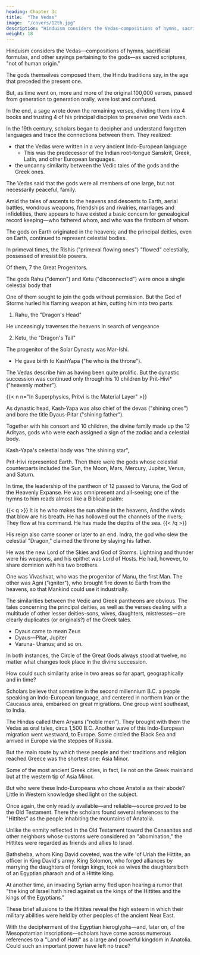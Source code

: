 ```yaml
---
heading: Chapter 3c
title:  "The Vedas"
image:  "/covers/12th.jpg"
description: "Hinduism considers the Vedas—compositions of hymns, sacrificial formulas, and other sayings pertaining to the gods"
weight: 18
---
```



Hinduism considers the Vedas—compositions of hymns, sacrificial formulas, and other sayings pertaining to the gods—as sacred scriptures, "not of human origin." 

The gods themselves composed them, the Hindu traditions say, in the age that preceded the present one. 

But, as time went on, more and more of the original 100,000 verses, passed from generation to generation orally, were lost and confused. 

In the end, a sage wrote down the remaining verses, dividing them into 4 books and trusting 4 of his principal disciples to preserve one Veda each.

In the 19th century, scholars began to decipher and understand forgotten languages and trace the connections between them. They realized:
- that the Vedas were written in a very ancient Indo-European language
  - This was the predecessor of the Indian root-tongue Sanskrit, Greek, Latin, and other European languages. 
- the uncanny similarity between the Vedic tales of the gods and the Greek ones.
<!-- When they were finally able to read and analyze the Vedas,  -->


The Vedas said that the gods were all members of one large, but not necessarily peaceful, family. 

Amid the tales of ascents to the heavens and descents to Earth, aerial battles, wondrous weapons, friendships and rivalries, marriages and infidelities, there appears to have existed a basic concern for genealogical record keeping—who fathered whom, and who was the firstborn of whom. 

The gods on Earth originated in the heavens; and the principal deities, even on Earth, continued to represent celestial bodies.

In primeval times, the Rishis ("primeval flowing ones") "flowed" celestially, possessed of irresistible powers. 

Of them, 7 the Great Progenitors. 

The gods Rahu ("demon") and Ketu ("disconnected") were once a single celestial body that 



One of them sought to join the gods without permission. But the God of Storms hurled his flaming weapon at him, cutting him into two parts:

1. Rahu, the "Dragon's Head"

He unceasingly traverses the heavens in search of vengeance

2. Ketu, the "Dragon's Tail" 


The progenitor of the Solar Dynasty was Mar-Ishi.
- He gave birth to KashYapa ("he who is the throne"). 

The Vedas describe him as having been quite prolific. But the dynastic succession was continued only through his 10 children by Prit-Hivi* ("heavenly mother").

{{< n n="In Superphysics, Pritvi is the Material Layer" >}}

As dynastic head, Kash-Yapa was also chief of the devas ("shining ones") and bore the title Dyaus-Pitar ("shining father"). 

Together with his consort and 10 children, the divine family made up the 12 Adityas, gods who were each assigned a sign of the zodiac and a celestial body. 

Kash-Yapa's celestial body was "the shining star",

Prit-Hivi represented Earth. Then there were the gods whose celestial counterparts included the Sun, the Moon, Mars, Mercury, Jupiter, Venus, and Saturn.

In time, the leadership of the pantheon of 12 passed to Varuna, the God of the Heavenly Expanse. He was omnipresent and all-seeing; one of the hymns to him reads almost like a Biblical psalm: 

{{< q >}}
It is he who makes the sun shine in the heavens,
And the winds that blow are his breath.
He has hollowed out the channels of the rivers;
They flow at his command.
He has made the depths of the sea.
{{< /q >}}


His reign also came sooner or later to an end. Indra, the god who slew the celestial "Dragon," claimed the throne by slaying his father. 

He was the new Lord of the Skies and God of Storms. Lightning and thunder were his weapons, and his epithet was Lord of Hosts. He had, however, to share dominion with his two brothers. 

One was Vivashvat, who was the progenitor of Manu, the first Man. The other was Agni ("igniter"), who brought fire down to Earth from the heavens, so that Mankind could use it industrially.

The similarities between the Vedic and Greek pantheons are obvious. The tales concerning the principal deities, as well as the verses dealing with a multitude of other lesser deities-sons, wives, daughters, mistresses—are clearly duplicates (or originals?) of the Greek tales.

- Dyaus came to mean Zeus
- Dyaus—Pitar, Jupiter
- Varuna- Uranus; and so on. 

In both instances, the Circle of the Great Gods always stood at twelve, no matter what changes took place in the divine succession.

How could such similarity arise in two areas so far apart, geographically and in time?

Scholars believe that sometime in the second millennium B.C. a people speaking an Indo-European language, and centered in northern Iran or the Caucasus area, embarked on great migrations. One group went southeast, to India.

The Hindus called them Aryans ("noble men"). They brought with them the Vedas as oral tales, circa 1,500 B.C. Another wave of this Indo-European migration went westward, to Europe. Some circled the Black Sea and arrived in Europe via the steppes of Russia.

But the main route by which these people and their traditions and religion reached Greece was the shortest one: Asia Minor. 

Some of the most ancient Greek cities, in fact, lie not on the Greek mainland but
at the western tip of Asia Minor.

But who were these Indo-Europeans who chose Anatolia as their abode? Little
in Western knowledge shed light on the subject.

Once again, the only readily available—and reliable—source proved to be the Old Testament. There the scholars found several references to the "Hittites" as the people inhabiting the mountains of Anatolia. 

Unlike the enmity reflected in the Old Testament toward the Canaanites and other neighbors whose customs were considered an "abomination," the Hittites were regarded as friends and allies to Israel. 

Bathsheba, whom King David coveted, was the wife 'of Uriah the Hittite, an officer in King David's army. King Solomon, who forged alliances by marrying the daughters of foreign kings, took as wives the daughters both of an Egyptian pharaoh and of a Hittite king. 

At another time, an invading Syrian army fled upon hearing a rumor that "the king of Israel hath hired against us the kings of the Hittites and the kings of the Egyptians." 

These brief allusions to the Hittites reveal the high esteem in which their military abilities were held by other peoples of the ancient Near East.

With the decipherment of the Egyptian hieroglyphs—and, later on, of the Mesopotamian inscriptions—scholars have come across numerous references to a "Land of Hatti" as a large and powerful kingdom in Anatolia. Could such an important power have left no trace?

